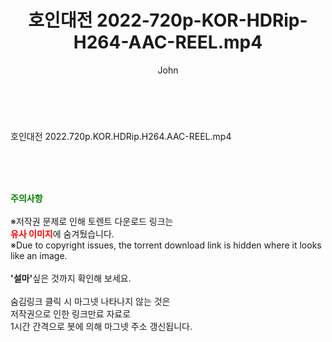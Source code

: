 ﻿---
layout: post
title:  "호인대전 2022-720p-KOR-HDRip-H264-AAC-REEL.mp4"
author: John
categories: [ 영화 ]
tags: [  ]
image:  
description: "호인대전 2022.720p.KOR.HDRip.H264.AAC-REEL.mp4 torrent 정보 공유"
toc: true
toc_sticky: true
---

<br>
<div class="view-img">
<a class="view_image" href="https://torrentmobile59.com/bbs/view_image.php?fn=%2Fdata%2Ffile%2Fmovie%2F2345726642_RMAwTyjB_afb5ebf694c1d087b3b1f0fd909966c9402e711b.jpg" target="_blank"><img alt="" class="img-tag" content="https://torrentmobile59.com/data/file/movie/2345726642_RMAwTyjB_afb5ebf694c1d087b3b1f0fd909966c9402e711b.jpg" itemprop="image" src="https://torrentmobile59.com/data/file/movie/2345726642_RMAwTyjB_afb5ebf694c1d087b3b1f0fd909966c9402e711b.jpg"/></a><a class="view_image" href="https://torrentmobile59.com/bbs/view_image.php?fn=%2Fdata%2Ffile%2Fmovie%2F2345726642_A08qerPo_d547ca6f2a623d14a2ee81236730fcdb0e746fea.jpg" target="_blank"><img alt="" class="img-tag" content="https://torrentmobile59.com/data/file/movie/2345726642_A08qerPo_d547ca6f2a623d14a2ee81236730fcdb0e746fea.jpg" itemprop="image" src="https://torrentmobile59.com/data/file/movie/2345726642_A08qerPo_d547ca6f2a623d14a2ee81236730fcdb0e746fea.jpg"/></a></div><div class="view-content" itemprop="description">
<p>호인대전 2022.720p.KOR.HDRip.H264.AAC-REEL.mp4<br/></p> </div>
    
<br><br><br>
<p data-ke-size="size16"><b><span style="color: green;">주의사항</span></b><br /><br />※저작권 문제로 인해 토렌트 다운로드 링크는<br /><b><span style="color: red;">유사 이미지</span></b>에 숨겨뒀습니다.<br />※Due to copyright issues, the torrent download link is hidden where it looks like an image.<br /><br /><b>'설마'</b>싶은 것까지 확인해 보세요.<br /><br />숨김링크 클릭 시 마그넷 나타나지 않는 것은<br />저작권으로 인한 링크만료 자료로<br />1시간 간격으로 봇에 의해 마그넷 주소 갱신됩니다.</p>
